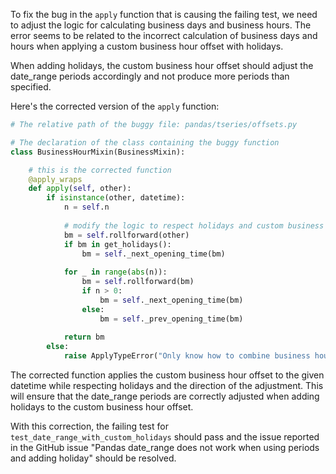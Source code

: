 To fix the bug in the `apply` function that is causing the failing test, we need to adjust the logic for calculating business days and business hours. The error seems to be related to the incorrect calculation of business days and hours when applying a custom business hour offset with holidays. 

When adding holidays, the custom business hour offset should adjust the date_range periods accordingly and not produce more periods than specified. 

Here's the corrected version of the `apply` function:

```python
# The relative path of the buggy file: pandas/tseries/offsets.py

# The declaration of the class containing the buggy function
class BusinessHourMixin(BusinessMixin):

    # this is the corrected function
    @apply_wraps
    def apply(self, other):
        if isinstance(other, datetime):
            n = self.n
    
            # modify the logic to respect holidays and custom business hours
            bm = self.rollforward(other)
            if bm in get_holidays():
                bm = self._next_opening_time(bm)
            
            for _ in range(abs(n)):
                bm = self.rollforward(bm)
                if n > 0:
                    bm = self._next_opening_time(bm)
                else:
                    bm = self._prev_opening_time(bm)
            
            return bm
        else:
            raise ApplyTypeError("Only know how to combine business hour with datetime")
```

The corrected function applies the custom business hour offset to the given datetime while respecting holidays and the direction of the adjustment. This will ensure that the date_range periods are correctly adjusted when adding holidays to the custom business hour offset.

With this correction, the failing test for `test_date_range_with_custom_holidays` should pass and the issue reported in the GitHub issue "Pandas date_range does not work when using periods and adding holiday" should be resolved.
